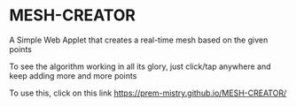 # MESH-CREATOR
A Simple Web Applet that creates a real-time mesh based on the given points


To see the algorithm working in all its glory, just click/tap anywhere
and keep adding more and more points

To use this, click on this link  https://prem-mistry.github.io/MESH-CREATOR/